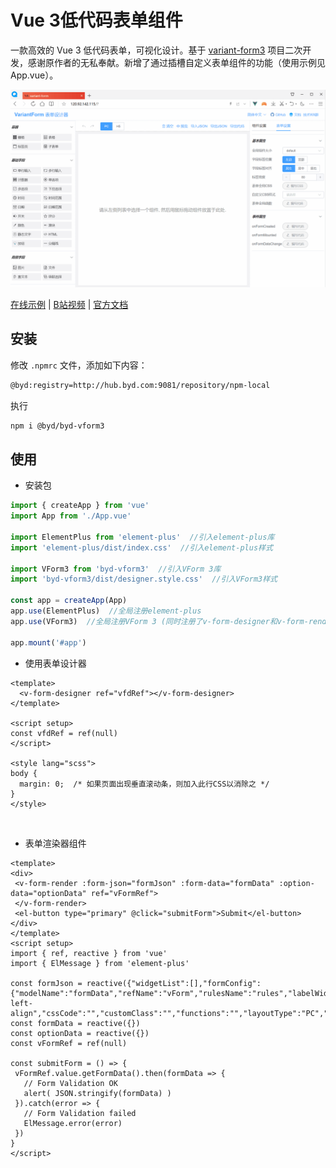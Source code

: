 # Vue 3低代码表单组件

一款高效的 Vue 3 低代码表单，可视化设计。基于 [variant-form3](https://github.com/vform666/variant-form3-vite) 项目二次开发，感谢原作者的无私奉献。新增了通过插槽自定义表单组件的功能（使用示例见 App.vue）。

![image](./public/vform_demo.gif)

[在线示例](https://div11_tst.byd.com/rd_system/#/form/tool?__full__) | [B站视频](https://space.bilibili.com/626932375) | [官方文档](https://vform.librejo.cn/visualdev/vform3)

## 安装
修改 `.npmrc` 文件，添加如下内容：
```bash
@byd:registry=http://hub.byd.com:9081/repository/npm-local
```

执行

```bash
npm i @byd/byd-vform3
```

## 使用

- 安装包

```typescript
import { createApp } from 'vue'
import App from './App.vue'

import ElementPlus from 'element-plus'  //引入element-plus库
import 'element-plus/dist/index.css'  //引入element-plus样式

import VForm3 from 'byd-vform3'  //引入VForm 3库
import 'byd-vform3/dist/designer.style.css'  //引入VForm3样式

const app = createApp(App)
app.use(ElementPlus)  //全局注册element-plus
app.use(VForm3)  //全局注册VForm 3 (同时注册了v-form-designer和v-form-render组件)

app.mount('#app')
```

- 使用表单设计器

```vue
<template>
  <v-form-designer ref="vfdRef"></v-form-designer>
</template>

<script setup>
const vfdRef = ref(null)
</script>

<style lang="scss">
body {
  margin: 0;  /* 如果页面出现垂直滚动条，则加入此行CSS以消除之 */
}
</style>
```

<br/>

- 表单渲染器组件

```vue
<template>
<div>
 <v-form-render :form-json="formJson" :form-data="formData" :option-data="optionData" ref="vFormRef">
 </v-form-render>
 <el-button type="primary" @click="submitForm">Submit</el-button>
</div>
</template>
<script setup>
import { ref, reactive } from 'vue'
import { ElMessage } from 'element-plus'

const formJson = reactive({"widgetList":[],"formConfig":{"modelName":"formData","refName":"vForm","rulesName":"rules","labelWidth":80,"labelPosition":"left","size":"","labelAlign":"label-left-align","cssCode":"","customClass":"","functions":"","layoutType":"PC","jsonVersion":3,"onFormCreated":"","onFormMounted":"","onFormDataChange":""}})
const formData = reactive({})
const optionData = reactive({})
const vFormRef = ref(null)

const submitForm = () => {
 vFormRef.value.getFormData().then(formData => {
   // Form Validation OK
   alert( JSON.stringify(formData) )
 }).catch(error => {
   // Form Validation failed
   ElMessage.error(error)
 })
}
</script>
```